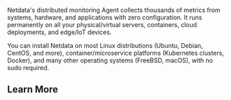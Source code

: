 <!--
title: "Overview"
sidebar_label: "concepts-netdata-agent"
custom_edit_url: "https://github.com/netdata/netdata/blob/master/docs/concepts/netdata-agent/overview.md"
learn_status: "Unpublished"
learn_topic_type: "Concepts"
learn_rel_path: "slugs"
learn_docs_purpose: "Present an overview of what we will cover about Netdata Agent"
slug: /concepts/netdata-agent-overview/
-->

Netdata's distributed monitoring Agent collects thousands of metrics from systems, hardware, and applications with zero
configuration. It runs permanently on all your physical/virtual servers, containers, cloud deployments, and edge/IoT
devices.

You can install Netdata on most Linux distributions (Ubuntu, Debian, CentOS, and more), container/microservice
platforms (Kubernetes clusters, Docker), and many other operating systems (FreeBSD, macOS), with no sudo required.

## Learn More

<Grid columns="3">
  <Box
    title="Guided troubleshooting tools">
    <BoxList>
      <BoxListItem to="https://github.com/netdata/netdata/blob/master/docs/concepts/netdata-agent/aclk.md" title="ACLK" />
      <BoxListItem to="https://github.com/netdata/netdata/blob/master/docs/concepts/netdata-agent/metrics-collection.md" title="Metrics collection" />
      <BoxListItem to="https://github.com/netdata/netdata/blob/master/docs/concepts/netdata-agent/metrics-exporting.md" title="Metrics exporting" />
      <BoxListItem to="https://github.com/netdata/netdata/blob/master/docs/concepts/netdata-agent/metrics-storage.md" title="Metrics storage" />
      <BoxListItem to="https://github.com/netdata/netdata/blob/master/docs/concepts/netdata-agent/metrics-streaming-replication.md" title="Metrics streming replication" />
      <BoxListItem to="https://github.com/netdata/netdata/blob/master/docs/concepts/netdata-agent/registry.md" title="Registry" />
    </BoxList>
  </Box>
</Grid>
